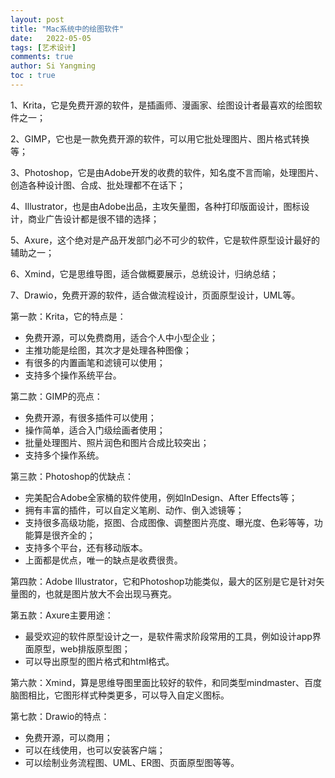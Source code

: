 ```yaml
---
layout: post
title: "Mac系统中的绘图软件"
date:   2022-05-05
tags: [艺术设计]
comments: true
author: Si Yangming
toc : true
---
```


1、Krita，它是免费开源的软件，是插画师、漫画家、绘图设计者最喜欢的绘图软件之一；

2、GIMP，它也是一款免费开源的软件，可以用它批处理图片、图片格式转换等；

3、Photoshop，它是由Adobe开发的收费的软件，知名度不言而喻，处理图片、创造各种设计图、合成、批处理都不在话下；

4、Illustrator，也是由Adobe出品，主攻矢量图，各种打印版面设计，图标设计，商业广告设计都是很不错的选择；

5、Axure，这个绝对是产品开发部门必不可少的软件，它是软件原型设计最好的辅助之一；

6、Xmind，它是思维导图，适合做概要展示，总统设计，归纳总结；

7、Drawio，免费开源的软件，适合做流程设计，页面原型设计，UML等。

第一款：Krita，它的特点是：

- 免费开源，可以免费商用，适合个人中小型企业；
- 主推功能是绘图，其次才是处理各种图像；
- 有很多的内置画笔和滤镜可以使用；
- 支持多个操作系统平台。

第二款：GIMP的亮点：

- 免费开源，有很多插件可以使用；
- 操作简单，适合入门级绘画者使用；
- 批量处理图片、照片润色和图片合成比较突出；
- 支持多个操作系统。

第三款：Photoshop的优缺点：

- 完美配合Adobe全家桶的软件使用，例如InDesign、After Effects等；
- 拥有丰富的插件，可以自定义笔刷、动作、倒入滤镜等；
- 支持很多高级功能，抠图、合成图像、调整图片亮度、曝光度、色彩等等，功能算是很齐全的；
- 支持多个平台，还有移动版本。
- 上面都是优点，唯一的缺点是收费很贵。

第四款：Adobe Illustrator，它和Photoshop功能类似，最大的区别是它是针对矢量图的，也就是图片放大不会出现马赛克。

第五款：Axure主要用途：

- 最受欢迎的软件原型设计之一，是软件需求阶段常用的工具，例如设计app界面原型，web排版原型图；
- 可以导出原型的图片格式和html格式。

第六款：Xmind，算是思维导图里面比较好的软件，和同类型mindmaster、百度脑图相比，它图形样式种类更多，可以导入自定义图标。

第七款：Drawio的特点：

- 免费开源，可以商用；
- 可以在线使用，也可以安装客户端；
- 可以绘制业务流程图、UML、ER图、页面原型图等等。